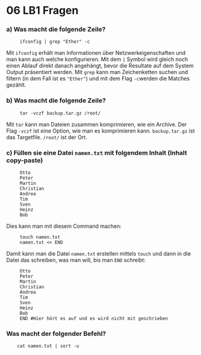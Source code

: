 # 06 LB1 Fragen

### a) Was macht die folgende Zeile?

```
     ifconfig | grep "Ether" -c

```

Mit `ifconfig` erhält man Informationen über Netzwerkeigenschaften und man kann auch welche konfigurieren.
Mit dem `|` Symbol wird gleich noch einen Ablauf direkt danach angehängt, bevor die Resultate auf dem System Output präsentiert werden.
Mit `grep` kann man Zeichenketten suchen und filtern (in dem Fall ist es `"Ether"`) und mit dem Flag `-c`werden die Matches gezählt.  

### b) Was macht die folgende Zeile?

```
     tar -vczf backup.tar.gz /root/
```

Mit `tar` kann man Dateien zusammen komprimieren, wie ein Archive.
Der Flag `-vczf` ist eine Option, wie man es komprimieren kann.
`backup.tar.gz` ist das Targetfile.
`/root/` ist der Ort.

### c) Füllen sie eine Datei `namen.txt` mit folgendem Inhalt (Inhalt copy-paste)

```
     Otto
     Peter
     Martin
     Christian
     Andrea
     Tim
     Sven
     Heinz
     Bob
```

Dies kann man mit diesem Command machen:
```
     touch namen.txt
     namen.txt << END
```

Damit kann man die Datei `namen.txt` erstellen mittels `touch` und dann in die Datei das schreiben, was man will, bis man
`END` schreibt:

```
     Otto
     Peter
     Martin
     Christian
     Andrea
     Tim
     Sven
     Heinz
     Bob
     END #Hier hört es auf und es wird nicht mit geschrieben
```

### Was macht der folgender Befehl?

```
	cat namen.txt | sort -u
```
